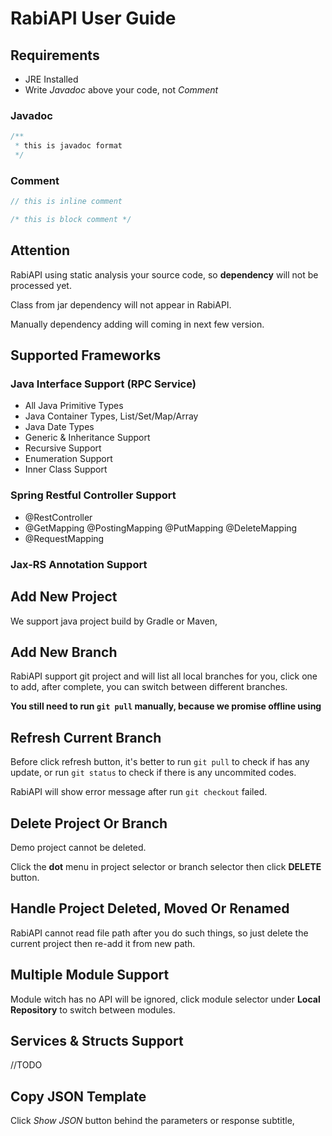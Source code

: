 # RabiAPI User Guide

## Requirements

- JRE Installed
- Write *Javadoc* above your code, not *Comment*

### Javadoc 

```java
/**
 * this is javadoc format
 */
```

### Comment

```java
// this is inline comment

/* this is block comment */
```

## Attention

RabiAPI using static analysis your source code, so **dependency** will not be processed yet.

Class from jar dependency will not appear in RabiAPI.

Manually dependency adding will coming in next few version.

## Supported Frameworks

### Java Interface Support (RPC Service)

- All Java Primitive Types
- Java Container Types, List/Set/Map/Array
- Java Date Types
- Generic & Inheritance Support
- Recursive Support
- Enumeration Support
- Inner Class Support

### Spring Restful Controller Support

- @RestController
- @GetMapping @PostingMapping @PutMapping @DeleteMapping
- @RequestMapping


### Jax-RS Annotation Support


## Add New Project

We support java project build by Gradle or Maven, 

## Add New Branch

RabiAPI support git project and will list all local branches for you, click one to add, after complete, you can switch between different branches.

**You still need to run `git pull` manually, because we promise offline using**

## Refresh Current Branch

Before click refresh button, it's better to run `git pull` to check if has any update, or run `git status` to check if there is any uncommited codes.

RabiAPI will show error message after run `git checkout` failed.

## Delete Project Or Branch

Demo project cannot be deleted.

Click the **dot** menu in project selector or branch selector then click **DELETE** button.

## Handle Project Deleted, Moved Or Renamed

RabiAPI cannot read file path after you do such things, so just delete the current project then re-add it from new path. 


## Multiple Module Support

Module witch has no API will be ignored, click module selector under **Local Repository** to switch between modules.

## Services & Structs Support

//TODO

## Copy JSON Template

Click *Show JSON* button behind the parameters or response subtitle, 
